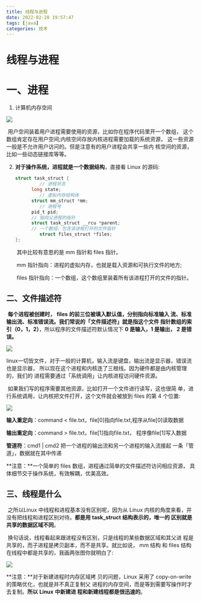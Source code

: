 ```yaml
---
title: 线程与进程
date: 2022-02-28 19:57:47
tags: [java]
categories: 技术
---
```


# 线程与进程

# 一、进程

1. 计算机内存空间


![](https://cdn.jsdelivr.net/gh/swimminghao/picture@main/img/RqW68w_20210909173200.png)

​		用户空间装着用户进程需要使用的资源，比如你在程序代码里开一个数组， 这个数组肯定存在用户空间;内核空间存放内核进程需要加载的系统资源， 这一些资源一般是不允许用户访问的。但是注意有的用户进程会共享一些内 核空间的资源，比如一些动态链接库等等。

2. **对于操作系统，进程就是一个数据结构**，直接看 Linux 的源码:

   ```c
   struct task_struct {
     		// 进程状态
         long state; 
     		// 虚拟内存结构体
         struct mm_struct *mm; 
     		// 进程号
         pid_t pid;
         // 指向父进程的指针
         struct task_struct __rcu *parent; 
         // 一个数组，包含该进程打开的文件指针 
     		struct files_struct *files;
   };
   ```

   ​		其中比较有意思的是 mm 指针和 files 指针。

   ​		mm 指针指向：进程的虚拟内存，也就是载入资源和可执行文件的地方;

   ​		files 指针指向：一个数组，这个数组里装着所有该进程打开的文件的指针。

## 二、文件描述符

​		**每个进程被创建时，** **files** **的前三位被填入默认值，分别指向标准输入 流、标准输出流、标准错误流。我们常说的「文件描述符」就是指这个文件 指针数组的索引（0，1，2）**，所以程序的文件描述符默认情况下 **0 是输入，1 是输出， 2 是错误。**

![](https://cdn.jsdelivr.net/gh/swimminghao/picture@main/img/image-20210909224717097_20210909224717.png)

​		linux一切皆文件，对于一般的计算机，输入流是键盘，输出流是显示器，错误流也是显示器， 所以现在这个进程和内核连了三根线。因为硬件都是由内核管理的，我们的 进程需要通过「系统调用」让内核进程访问硬件资源。

​		如果我们写的程序需要其他资源，比如打开一个文件进行读写，这也很简 单，进行系统调用，让内核把文件打开，这个文件就会被放到 files 的第 4 个位置:

![](https://cdn.jsdelivr.net/gh/swimminghao/picture@main/img/ex9iww_20210909225018.png)

**输入重定向**：command < file.txt，file[0]指向file.txt,程序从file[0]读取数据

**输出重定向**：command > file.txt，file[1]指向file.txt， 程序像file[1]写入数据

**管道符**：cmd1 | cmd2 把一个进程的输出流和另一个进程的输入流接起 一条「管道」，数据就在其中传递

**注意：**一个简单的 files 数组，进程通过简单的文件描述符访问相应资源， 具体细节交于操作系统，有效解耦，优美高效。

## 三、线程是什么

​			之所以Linux 中线程和进程基本没有区别呢，因为从 Linux 内核的角度来看，并没有把线程和进程区别对待。**都是用** **task_struct** **结构表示的，唯一的 区别就是共享的数据区域不同**。

​		换句话说，线程看起来跟进程没有区别，只是线程的某些数据区域和其父进 程是共享的，而子进程是拷⻉副本，而不是共享。就比如说， mm 结构 和 files 结构在线程中都是共享的，我画两张图你就明白了:

![](https://cdn.jsdelivr.net/gh/swimminghao/picture@main/img/X1GvhJ_20210909230142.png)

**注意：**对于新建进程时内存区域拷 ⻉的问题，Linux 采用了 copy-on-write 的策略优化，也就是并不真正复制父 进程的内存空间，而是等到需要写操作时才去复制。**所以** **Linux** **中新建进 程和新建线程都是很迅速的**。

